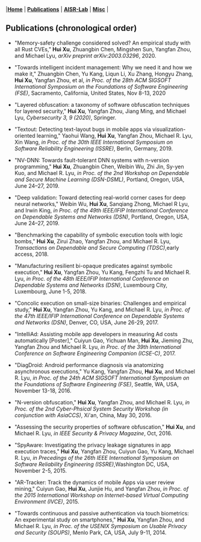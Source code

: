 |[<b>Home</b>](https://hxuhack.github.io/) | [<b>Publications</b>](../publication/list) | [<b>AISR-Lab</b>](../lab/page) | [<b>Misc</b>](../misc/list) |

## Publications (chronological order)

- "Memory-safety challenge considered solved? An empirical study with all Rust CVEs," **Hui Xu**, Zhuangbin Chen, Mingshen Sun, Yangfan Zhou, and Michael Lyu, _arXiv preprint arXiv:2003.03296_, 2020.

- "Towards intelligent incident management: Why we need it and how we make it," Zhuangbin Chen, Yu Kang, Liqun Li, Xu Zhang, Hongyu Zhang, **Hui Xu**, Yangfan Zhou, et al, _in Proc. of the 28th ACM SIGSOFT International Symposium on the Foundations of Software Engineering (FSE)_, Sacramento, California, United States, Nov 8-13, 2020

- "Layered obfuscation: a taxonomy of software obfuscation techniques for layered security," **Hui Xu**, Yangfan Zhou, Jiang Ming, and Michael Lyu, _Cybersecurity 3, 9 (2020)_, Springer. 

- "Textout: Detecting text-layout bugs in mobile apps via visualization-oriented learning," Yaohui Wang, **Hui Xu**, Yangfan Zhou, Michael R. Lyu, Xin Wang, _in Proc. of the 30th IEEE International Symposium on Software Reliability Engineering (ISSRE)_, Berlin, Germany, 2019.

- "NV-DNN: Towards fault-tolerant DNN systems with n-version programming," **Hui Xu**, Zhuangbin Chen, Weibin Wu, Zhi Jin, Sy-yen Kuo, and Michael R. Lyu, _in Proc. of the 2nd Workshop on Dependable and Secure Machine Learning (DSN-DSML)_, Portland, Oregon, USA, June 24–27, 2019. 

- "Deep validation: Toward detecting real-world corner cases for deep neural networks," Weibin Wu, **Hui Xu**, Sanqiang Zhong, Michael R Lyu, and Irwin King, _in Proc. of the 49th IEEE/IFIP International Conference on Dependable Systems and Networks (DSN)_, Portland, Oregon, USA, June 24–27, 2019. 

- "Benchmarking the capability of symbolic execution tools with logic bombs," **Hui Xu**, Zirui Zhao, Yangfan Zhou, and Michael R. Lyu, _Transactions on Dependable and Secure Computing (TDSC)_,early access, 2018. 

- "Manufacturing resilient bi-opaque predicates against symbolic execution," **Hui Xu**, Yangfan Zhou, Yu Kang, Fengzhi Tu and Michael R. Lyu, _in Proc. of the 48th IEEE/IFIP International Conference on Dependable Systems and Networks (DSN)_, Luxembourg City, Luxembourg, June 1-5, 2018. 

- "Concolic execution on small-size binaries: Challenges and empirical study," **Hui Xu**, Yangfan Zhou, Yu Kang, and Michael R. Lyu, _in Proc. of the 47th IEEE/IFIP International Conference on Dependable Systems and Networks (DSN)_, Denver, CO, USA, June 26-29, 2017. 

- "IntelliAd: Assisting mobile app developers in measuring Ad costs automatically [Poster]," Cuiyun Gao, Yichuan Man, **Hui Xu**, Jieming Zhu, Yangfan Zhou and Michael R. Lyu, _in Proc. of the 39th International Conference on Software Engineering Companion (ICSE-C)_, 2017. 

- "DiagDroid: Android performance diagnosis via anatomizing asynchronous executions," Yu Kang, Yangfan Zhou, **Hui Xu**, and Michael R. Lyu, _in Proc. of the 24th ACM SIGSOFT International Symposium on the Foundations of Software Engineering (FSE)_, Seattle, WA, USA, November 13-18, 2016. 

- "N-version obfuscation," **Hui Xu**, Yangfan Zhou, and Michael R. Lyu, _in Proc. of the 2nd Cyber-Phsical System Security Workshop (in conjunction with AsiaCCS)_, Xi'an, China, May 30, 2016. 

- "Assessing the security properties of software obfuscation," **Hui Xu**, and Michael R. Lyu, _in IEEE Security & Privacy Magazine_, Oct, 2016. 

- "SpyAware: Investigating the privacy leakage signatures in app execution traces," **Hui Xu**, Yangfan Zhou, Cuiyun Gao, Yu Kang, Michael R. Lyu, _in Precedings of the 26th IEEE International Symposium on Software Reliability Engineering (ISSRE)_,Washington DC, USA, November 2-5, 2015. 

- "AR-Tracker: Track the dynamics of mobile Apps via user review mining," Cuiyun Gao, **Hui Xu**, Junjie Hu, and Yangfan Zhou, _in Proc. of the 2015 International Workshop on Internet-based Virtual Computing Environment (IVCE)_, 2015. 

- "Towards continuous and passive authentication via touch biometrics: An experimental study on smartphones," **Hui Xu**, Yangfan Zhou, and Michael R. Lyu, _in Proc. of the USENIX Symposium on Usable Privacy and Security (SOUPS)_, Menlo Park, CA, USA, July 9-11, 2014.
